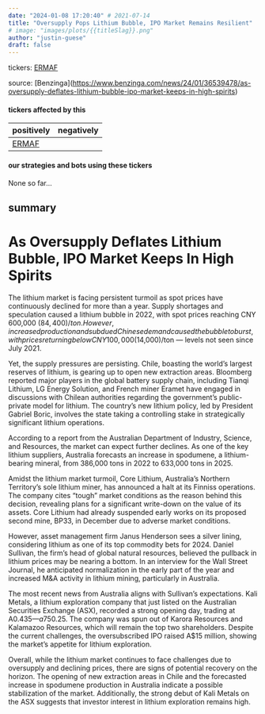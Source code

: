 ```yaml
---
date: "2024-01-08 17:20:40" # 2021-07-14
title: "Oversupply Pops Lithium Bubble, IPO Market Remains Resilient"
# image: "images/plots/{{titleSlag}}.png"
author: "justin-guese"
draft: false
---
```

tickers: <a href='https://finance.yahoo.com/quote/ERMAF' target='_blank'>ERMAF</a> 

source: [Benzinga](<a href='https://www.benzinga.com/news/24/01/36539478/as-oversupply-deflates-lithium-bubble-ipo-market-keeps-in-high-spirits' target='_blank'>https://www.benzinga.com/news/24/01/36539478/as-oversupply-deflates-lithium-bubble-ipo-market-keeps-in-high-spirits</a>)

#### tickers affected by this

| positively | negatively |
|------------|------------
| <a href='https://finance.yahoo.com/quote/ERMAF' target='_blank'>ERMAF</a> |  |

#### our strategies and bots using these tickers

None so far...

## summary

# As Oversupply Deflates Lithium Bubble, IPO Market Keeps In High Spirits

The lithium market is facing persistent turmoil as spot prices have continuously declined for more than a year. Supply shortages and speculation caused a lithium bubble in 2022, with spot prices reaching CNY 600,000 ($84,400)/ton. However, increased production and subdued Chinese demand caused the bubble to burst, with prices returning below CNY 100,000 ($14,000)/ton — levels not seen since July 2021.

Yet, the supply pressures are persisting. Chile, boasting the world’s largest reserves of lithium, is gearing up to open new extraction areas. Bloomberg reported major players in the global battery supply chain, including Tianqi Lithium, LG Energy Solution, and French miner Eramet have engaged in discussions with Chilean authorities regarding the government’s public-private model for lithium. The country’s new lithium policy, led by President Gabriel Boric, involves the state taking a controlling stake in strategically significant lithium operations.

According to a report from the Australian Department of Industry, Science, and Resources, the market can expect further declines. As one of the key lithium suppliers, Australia forecasts an increase in spodumene, a lithium-bearing mineral, from 386,000 tons in 2022 to 633,000 tons in 2025.

Amidst the lithium market turmoil, Core Lithium, Australia’s Northern Territory’s sole lithium miner, has announced a halt at its Finniss operations. The company cites “tough” market conditions as the reason behind this decision, revealing plans for a significant write-down on the value of its assets. Core Lithium had already suspended early works on its proposed second mine, BP33, in December due to adverse market conditions.

However, asset management firm Janus Henderson sees a silver lining, considering lithium as one of its top commodity bets for 2024. Daniel Sullivan, the firm’s head of global natural resources, believed the pullback in lithium prices may be nearing a bottom. In an interview for the Wall Street Journal, he anticipated normalization in the early part of the year and increased M&A activity in lithium mining, particularly in Australia.

The most recent news from Australia aligns with Sullivan’s expectations. Kali Metals, a lithium exploration company that just listed on the Australian Securities Exchange (ASX), recorded a strong opening day, trading at A$0.435 — a 75% increase from its initial public offering price of A$0.25. The company was spun out of Karora Resources and Kalamazoo Resources, which will remain the top two shareholders. Despite the current challenges, the oversubscribed IPO raised A$15 million, showing the market’s appetite for lithium exploration.

Overall, while the lithium market continues to face challenges due to oversupply and declining prices, there are signs of potential recovery on the horizon. The opening of new extraction areas in Chile and the forecasted increase in spodumene production in Australia indicate a possible stabilization of the market. Additionally, the strong debut of Kali Metals on the ASX suggests that investor interest in lithium exploration remains high.